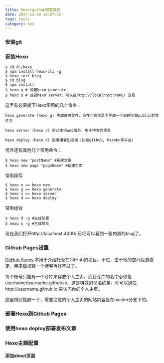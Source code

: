 ```yaml
---
title: Hexo+github配置博客
date: 2017-12-20 14:07:33
tags: tools
category: tec
---
```


### 安装git
### 安装Hexo
```
$ cd d:/hexo
$ npm install hexo-cli -g
$ hexo init blog
$ cd blog
$ npm install
$ hexo g # 或者hexo generate
$ hexo s # 或者hexo server，可以在http://localhost:4000/ 查看
```

这里有必要提下Hexo常用的几个命令：

```
hexo generate (hexo g) 生成静态文件，会在当前目录下生成一个新的叫做public的文件夹

hexo server (hexo s) 启动本地web服务，用于博客的预览

hexo deploy (hexo d) 部署播客到远端（比如github, heroku等平台）
```

另外还有其他几个常用命令：
```
$ hexo new "postName" #新建文章
$ hexo new page "pageName" #新建页面
```
常用简写
```
$ hexo n == hexo new
$ hexo g == hexo generate
$ hexo s == hexo server
$ hexo d == hexo deploy
```
常用组合
```
$ hexo d -g #生成部署
$ hexo s -g #生成预览
```
现在我们打开http://localhost:4000/ 已经可以看到一篇内置的blog了。

### Github Pages设置

[GitHub Pages](https://pages.github.com/) 本用于介绍托管在GitHub的项目，不过，由于他的空间免费稳定，用来做搭建一个博客再好不过了。

每个帐号只能有一个仓库来存放个人主页，而且仓库的名字必须是username/username.github.io，这是特殊的命名约定。你可以通过http://username.github.io 来访问你的个人主页。

这里特别提醒一下，需要注意的个人主页的网站内容是在master分支下的。

### 部署Hexo到Github Pages
### 使用hexo deploy部署发布文章
### Hexo主题配置
#### 添加about页面
